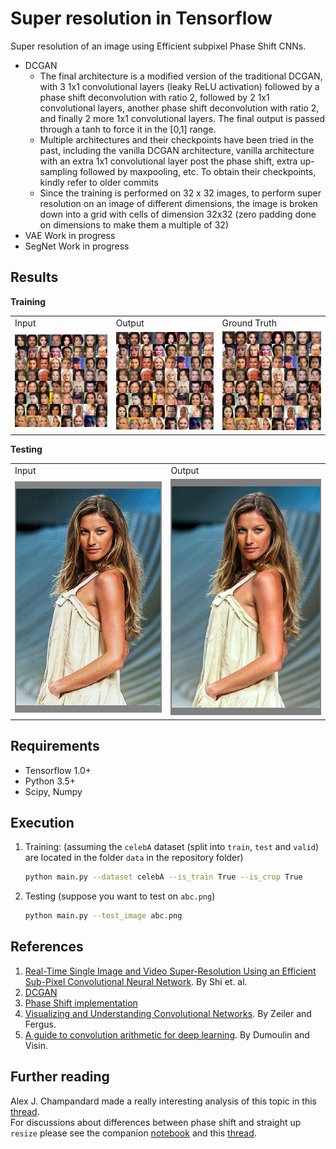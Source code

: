 # Super resolution in Tensorflow

Super resolution of an image using Efficient subpixel Phase Shift CNNs.

* DCGAN
	* The final architecture is a modified version of the traditional DCGAN, with 3 1x1 convolutional layers (leaky ReLU activation) followed by a phase shift deconvolution with ratio 2, followed by 2 1x1 convolutional layers, another phase shift deconvolution with ratio 2, and finally 2 more 1x1 convolutional layers. The final output is passed through a tanh to force it in the [0,1] range.
	* Multiple architectures and their checkpoints have been tried in the past, including the vanilla DCGAN architecture, vanilla architecture with an extra 1x1 convolutional layer post the phase shift, extra up-sampling followed by maxpooling, etc. To obtain their checkpoints, kindly refer to older commits
	* Since the training is performed on 32 x 32 images, to perform super resolution on an image of different dimensions, the image is broken down into a grid with cells of dimension 32x32 (zero padding done on dimensions to make them a multiple of 32)
* VAE
	Work in progress
* SegNet
	Work in progress

## Results

**Training**
<table >
	<tbody>
		<tr>
			<td>Input</td>
			<td>Output</td>
			<td>Ground Truth</td>
		</tr>
		<tr>
			<td><img src="results/inputs.jpg" alt="Inputs" style="width: 400px;"/></td>
			<td><img src="results/output.jpg" alt="Outputs" style="width: 400px;"/></td>
			<td><img src="results/reference.jpg" alt="reference" style="width: 400px;"/></td>
		</tr>
	</tbody>
</table>

**Testing**
<table >
	<tbody>
		<tr>
			<td>Input</td>
			<td>Output</td>
		</tr>
		<tr>
			<td><img src="results/joined_outputs.jpg" alt="Inputs" style="width: 400px;"/></td>
			<td><img src="results/joined_upsampled_inputs.jpg" alt="Outputs" style="width: 400px;"/></td>
		</tr>
	</tbody>
</table>


## Requirements
* Tensorflow 1.0+
* Python 3.5+
* Scipy, Numpy

## Execution
1. Training: (assuming the `celebA` dataset (split into `train`, `test` and `valid`) are located in the folder `data` in the repository folder)
    ```bash
    python main.py --dataset celebA --is_train True --is_crop True
    ```
2. Testing (suppose you want to test on `abc.png`)
    ```bash
    python main.py --test_image abc.png
    ```

## References

1.  [Real-Time Single Image and Video Super-Resolution Using an Efficient Sub-Pixel Convolutional Neural Network](https://arxiv.org/abs/1609.05158). By Shi et. al.  
2. [DCGAN](https://github.com/carpedm20/DCGAN-tensorflow)
3. [Phase Shift implementation](https://github.com/Tetrachrome/subpixel)
4. [Visualizing and Understanding Convolutional Networks](https://arxiv.org/abs/1311.2901). By Zeiler and Fergus.  
5. [A guide to convolution arithmetic for deep learning](https://arxiv.org/abs/1603.07285). By Dumoulin and Visin.

## Further reading
Alex J. Champandard made a really interesting analysis of this topic in this [thread](https://twitter.com/alexjc/status/782499923753304064).   
For discussions about differences between phase shift and straight up `resize` please see the companion [notebook](https://github.com/Tetrachrome/subpixel/blob/master/ponynet.ipynb) and this [thread](https://twitter.com/soumithchintala/status/782603117300965378).
